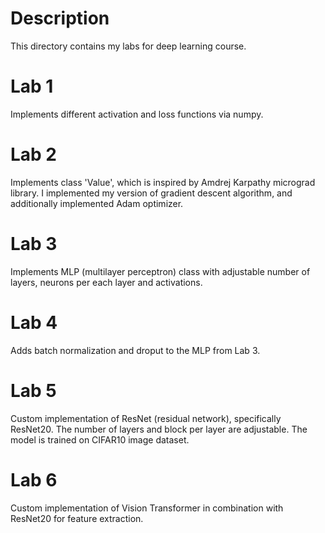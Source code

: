 # Description
This directory contains my labs for deep learning course.

# Lab 1
Implements different activation and loss functions via numpy.

# Lab 2
Implements class 'Value', which is inspired by Amdrej Karpathy micrograd library. I implemented my version of gradient descent algorithm, and additionally implemented Adam optimizer.

# Lab 3
Implements MLP (multilayer perceptron) class with adjustable number of layers, neurons per each layer and activations.

# Lab 4
Adds batch normalization and droput to the MLP from Lab 3.

# Lab 5
Custom implementation of ResNet (residual network), specifically ResNet20. The number of layers and block per layer are adjustable. The model is trained on CIFAR10 image dataset.

# Lab 6
Custom implementation of Vision Transformer in combination with ResNet20 for feature extraction.
